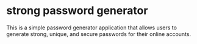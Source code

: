 # strong password generator
This is a simple password generator application that allows users to generate strong, unique, and secure passwords for their online accounts.
